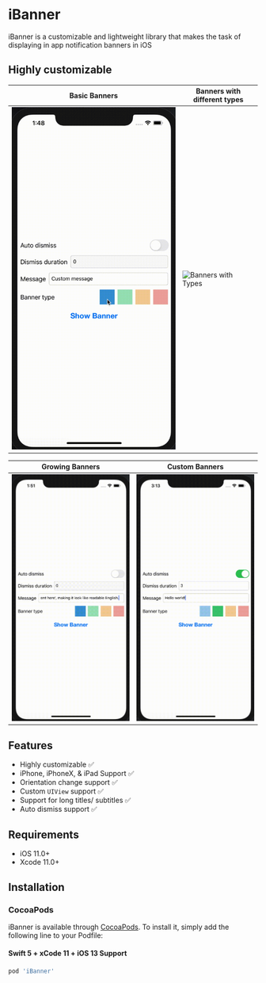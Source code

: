 # iBanner
iBanner is a customizable and lightweight library that makes the task of displaying in app notification banners in iOS

## Highly customizable

| Basic Banners | Banners with different types |
| ------------- | ------------- |
| ![Basic Banners](banner/gifs/basic.gif)  | ![Banners with Types](banner/gifs/types.gif)  | 

| Growing Banners | Custom Banners |
| ------------- | ------------- |
| ![Growing Banners](banner/gifs/growing.gif)  | ![Custom Banners](banner/gifs/custom.gif) | 

## Features
- Highly customizable ✅
- iPhone, iPhoneX, & iPad Support ✅
- Orientation change support ✅
- Custom `UIView` support ✅
- Support for long titles/ subtitles ✅
- Auto dismiss support ✅

## Requirements
 - iOS 11.0+
 - Xcode 11.0+
 
## Installation

### CocoaPods

iBanner is available through [CocoaPods](http://cocoapods.org). To install
it, simply add the following line to your Podfile:

#### Swift 5 + xCode 11 + iOS 13 Support

```ruby
pod 'iBanner'
```

